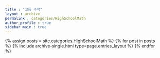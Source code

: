 ```yaml
---
title : "고등 수학"
layout : archive
permalink : categories/HighSchoolMath
author_profile : true
sidebar_main : true
---
```


{% assign posts = site.categories.HighSchoolMath %}
{% for post in posts %} {% include archive-single.html type=page.entries_layout %} {% endfor %}